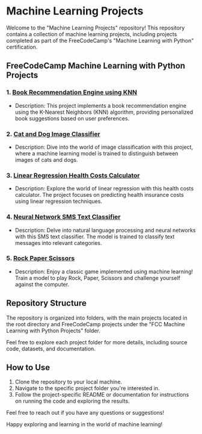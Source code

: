 # Machine Learning Projects

Welcome to the "Machine Learning Projects" repository! This repository contains a collection of machine learning projects, including projects completed as part of the FreeCodeCamp's "Machine Learning with Python" certification.

## FreeCodeCamp Machine Learning with Python Projects

### 1. [Book Recommendation Engine using KNN](https://github.com/gandharvk422/machine_learning_projects/tree/main/FCC%20Machine%20Learning%20with%20Python%20Projects/Book%20Recommendation%20Engine%20using%20KNN/)
   - Description: This project implements a book recommendation engine using the K-Nearest Neighbors (KNN) algorithm, providing personalized book suggestions based on user preferences.

### 2. [Cat and Dog Image Classifier](https://github.com/gandharvk422/machine_learning_projects/tree/main/FCC%20Machine%20Learning%20with%20Python%20Projects/Cat%20and%20Dog%20Image%20Classifier/)
   - Description: Dive into the world of image classification with this project, where a machine learning model is trained to distinguish between images of cats and dogs.

### 3. [Linear Regression Health Costs Calculator](https://github.com/gandharvk422/machine_learning_projects/tree/main/FCC%20Machine%20Learning%20with%20Python%20Projects/Linear%20Regression%20Health%20Costs%20Calculator/)
   - Description: Explore the world of linear regression with this health costs calculator. The project focuses on predicting health insurance costs using linear regression techniques.

### 4. [Neural Network SMS Text Classifier](https://github.com/gandharvk422/machine_learning_projects/tree/main/FCC%20Machine%20Learning%20with%20Python%20Projects/Neural%20Network%20SMS%20Text%20Classifier/)
   - Description: Delve into natural language processing and neural networks with this SMS text classifier. The model is trained to classify text messages into relevant categories.

### 5. [Rock Paper Scissors](https://github.com/gandharvk422/machine_learning_projects/tree/main/FCC%20Machine%20Learning%20with%20Python%20Projects/Rock%20Paper%20Scissors/)
   - Description: Enjoy a classic game implemented using machine learning! Train a model to play Rock, Paper, Scissors and challenge yourself against the computer.

## Repository Structure

The repository is organized into folders, with the main projects located in the root directory and FreeCodeCamp projects under the "FCC Machine Learning with Python Projects" folder.

Feel free to explore each project folder for more details, including source code, datasets, and documentation.

## How to Use

1. Clone the repository to your local machine.
2. Navigate to the specific project folder you're interested in.
3. Follow the project-specific README or documentation for instructions on running the code and exploring the results.

Feel free to reach out if you have any questions or suggestions!

Happy exploring and learning in the world of machine learning!
